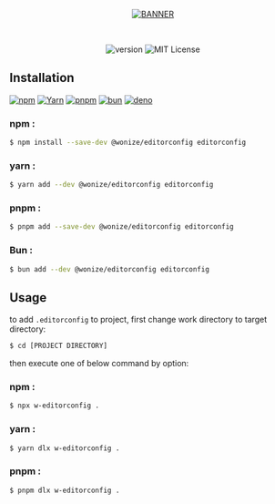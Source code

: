 <div align="center">

[![BANNER][BANNER]][HOMEPAGE]

<br/>

![version][VERSION_BADGE]
![MIT License][LICENSE_BADGE]

</div>

## Installation

[![npm][INSTALLATION_NPM_BADGE]][INSTALLATION_NPM]
[![Yarn][INSTALLATION_YARN_BADGE]][INSTALLATION_YARN]
[![pnpm][INSTALLATION_PNPM_BADGE]][INSTALLATION_PNPM]
[![bun][INSTALLATION_BUN_BADGE]][INSTALLATION_BUN]
[![deno][INSTALLATION_DENO_BADGE]][INSTALLATION_DENO]

### npm :

```sh
$ npm install --save-dev @wonize/editorconfig editorconfig
```

### yarn :

```sh
$ yarn add --dev @wonize/editorconfig editorconfig
```

### pnpm :

```sh
$ pnpm add --save-dev @wonize/editorconfig editorconfig
```

### Bun :

```sh
$ bun add --dev @wonize/editorconfig editorconfig
```

## Usage

to add `.editorconfig` to project, first change work directory to target directory:

```sh
$ cd [PROJECT DIRECTORY]
```

then execute one of below command by option:

### npm :

```sh
$ npx w-editorconfig .
```

### yarn :

```sh
$ yarn dlx w-editorconfig .
```
### pnpm :

```sh
$ pnpm dlx w-editorconfig .
```

<!-- URL -->

[BANNER]: https://raw.githubusercontent.com/wonize/foundation/editorconfig/assets/editorconfig.png
[HOMEPAGE]: https://github.com/wonize/foundation/tree/main/editorconfig
[INSTALLATION_NPM_BADGE]: https://img.shields.io/static/v1?style=for-the-badge&message=npm&color=CB3837&logo=npm&logoColor=FFFFFF&label=
[INSTALLATION_YARN_BADGE]: https://img.shields.io/static/v1?style=for-the-badge&message=Yarn&color=2C8EBB&logo=Yarn&logoColor=FFFFFF&label=
[INSTALLATION_PNPM_BADGE]: https://img.shields.io/static/v1?style=for-the-badge&message=pnpm&color=FF6C37&logo=pnpm&logoColor=FFFFFF&label=
[INSTALLATION_BUN_BADGE]: https://img.shields.io/static/v1?style=for-the-badge&message=bun&color=E2BD8C&logo=bun&logoColor=FFFFFF&label=
[INSTALLATION_DENO_BADGE]: https://img.shields.io/static/v1?style=for-the-badge&message=deno&color=323232&logo=deno&logoColor=FFFFFF&label=
[INSTALLATION_NPM]: #npm-
[INSTALLATION_YARN]: #yarn-
[INSTALLATION_PNPM]: #pnpm-
[INSTALLATION_BUN]: #bun-
[INSTALLATION_DENO]: https://deno.land/manual@v1.36.4/examples/manage_dependencies
[VERSION_BADGE]: https://img.shields.io/npm/v/@wonize/editorconfig?color=00273F&label=VERSION&style=flat-square
[LICENSE_BADGE]: https://img.shields.io/npm/l/@wonize/editorconfig?color=00273F&label=LICENSE&style=flat-square
